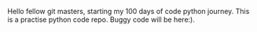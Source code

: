 Hello fellow git masters, starting my 100 days of code python journey. This is a practise python code repo. Buggy code will be here:). 

